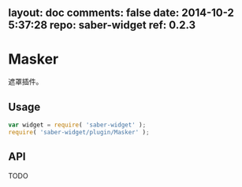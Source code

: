 layout: doc
comments: false
date: 2014-10-2 5:37:28
repo: saber-widget
ref: 0.2.3
---

# Masker

遮罩插件。


## Usage

``` javascript
var widget = require( 'saber-widget' );
require( 'saber-widget/plugin/Masker' );
```

## API

TODO

